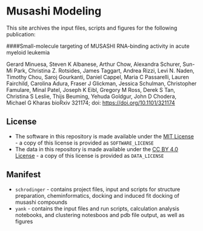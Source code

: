 # Musashi Modeling 

This site archives the input files, scripts and figures for the following publication: 


####Small-molecule targeting of MUSASHI RNA-binding activity in acute myeloid leukemia

Gerard Minuesa, Steven K Albanese, Arthur Chow, Alexandra Schurer, Sun-Mi Park, Christina Z. Rotsides, James Taggart, Andrea Rizzi, Levi N. Naden, Timothy Chou, Saroj Gourkanti, Daniel Cappel, Maria C Passarelli, Lauren Fairchild, Carolina Adura, Fraser J Glickman, Jessica Schulman, Christopher Famulare, Minal Patel, Joseph K Eibl, Gregory M Ross, Derek S Tan, Christina S Leslie, Thijs Beuming, Yehuda Goldgur, John D Chodera, Michael G Kharas
bioRxiv 321174; doi: https://doi.org/10.1101/321174

## License 

* The software in this repository is made available under the [MIT License](https://opensource.org/licenses/MIT) - a copy of this license is provided as `SOFTWARE_LICENSE`
* The data in this repository is made available under the [CC BY 4.0 License](https://creativecommons.org/licenses/by/4.0/) - a copy of this license is provided as `DATA_LICENSE`

## Manifest 

* `schrodinger` - contains project files, input and scripts for structure preparation, cheminformatics, docking and induced fit docking of musashi compounds 
* `yank` - contains the input files and run scripts, calculation analysis notebooks, and clustering notesboos and pdb file output, as well as figures
